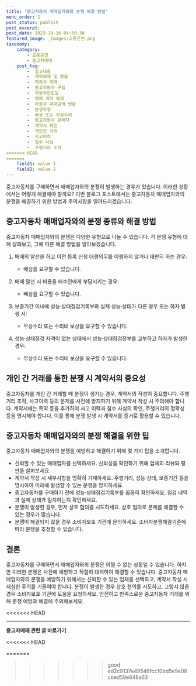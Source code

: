 ```yaml
---
title: "중고자동차 매매업자와의 분쟁 해결 방법"
menu_order: 1
post_status: publish
post_excerpt: 
post_date: 2023-10-16 04:50:30
featured_image: _images/교통운전.png
taxonomy:
    category:
        - 교통운전
        - 중고차매매
    post_tag:
        -  참고내용
        -  계약해제 및 환불
        -  자동차 매매
        -  중고자동차 구입
        -  자동차인도일
        -  매매 계약 해제
        -  자동차 매매금액 반환
        -  분쟁유형
        -  배상 또는 무상수리
        -  중고자동차 판매자
        -  계약서 확인
        -  개인간 거래
        -  사고이력
        -  침수 사실
        -  주행거리 조작
<<<<<<< HEAD
=======
    field1: value 1
    field2: value 2
---
```



중고자동차를 구매하면서 매매업자와의 분쟁이 발생하는 경우가 있습니다. 이러한 상황에서는 어떻게 해결해야 할까요? 이번 블로그 포스트에서는 중고자동차 매매업자와의 분쟁을 해결하기 위한 방법과 주의사항을 알려드리겠습니다.

## 중고자동차 매매업자와의 분쟁 종류와 해결 방법

중고자동차 매매업자와의 분쟁은 다양한 유형으로 나눌 수 있습니다. 각 분쟁 유형에 대해 살펴보고, 그에 따른 해결 방법을 알아보겠습니다.

1. 매매의 알선을 하고 이전 등록 신청 대행의무를 이행하지 않거나 태만히 하는 경우:
   - 배상을 요구할 수 있습니다.

2. 매매 알선 시 비용을 매수인에게 부담시키는 경우:
   - 배상을 요구할 수 있습니다.

3. 보증기간 이내에 성능·상태점검기록부와 실제 성능·상태가 다른 경우 또는 하자 발생 시:
   - 무상수리 또는 수리비 보상을 요구할 수 있습니다.

4. 성능·상태점검 자격이 없는 상태에서 성능·상태점검장부를 교부하고 하자가 발생한 경우:
   - 무상수리 또는 수리비 보상을 요구할 수 있습니다.

## 개인 간 거래를 통한 분쟁 시 계약서의 중요성

중고자동차를 개인 간 거래할 때 분쟁이 생기는 경우, 계약서의 작성이 중요합니다. 주행거리 조작, 사고이력 등의 문제를 사전에 방지하기 위해 계약서 작성 시 주의해야 합니다. 계약서에는 특약 등을 추가하여 사고 이력과 침수 사실의 확인, 주행거리의 정확성 등을 명시해야 합니다. 이를 통해 분쟁 발생 시 계약서를 증거로 활용할 수 있습니다.

## 중고자동차 매매업자와의 분쟁 해결을 위한 팁

중고자동차 매매업자와의 분쟁을 예방하고 해결하기 위해 몇 가지 팁을 소개합니다.

- 신뢰할 수 있는 매매업자를 선택하세요. 신뢰성을 확인하기 위해 업체의 리뷰와 평판을 살펴보세요.
- 계약서 작성 시 세부사항을 명확히 기재하세요. 주행거리, 성능·상태, 보증기간 등을 명시하여 미래에 발생할 수 있는 분쟁을 방지하세요.
- 중고자동차를 구매하기 전에 성능·상태점검기록부를 꼼꼼히 확인하세요. 점검 내역과 실제 상태가 일치하는지 확인하세요.
- 분쟁이 발생한 경우, 먼저 상호 협의를 시도하세요. 상호 협의로 문제를 해결할 수 있는 경우가 많습니다.
- 분쟁이 해결되지 않을 경우 소비자보호 기관에 문의하세요. 소비자분쟁해결기준에 따라 분쟁을 조정할 수 있습니다.

## 결론

중고자동차를 구매하면서 매매업자와의 분쟁은 어쩔 수 없는 상황일 수 있습니다. 하지만 이러한 분쟁은 사전에 예방하고 적절히 대처하여 해결할 수 있습니다. 중고자동차 매매업자와의 분쟁을 예방하기 위해서는 신뢰할 수 있는 업체를 선택하고, 계약서 작성 시 세심한 주의를 기울여야 합니다. 분쟁이 발생한 경우 상호 협의를 시도하고, 그렇지 않을 경우 소비자보호 기관에 도움을 요청하세요. 안전하고 만족스로운 중고자동차 거래를 위해 분쟁 예방과 해결에 주의해보세요.


<<<<<<< HEAD


<!-- wp:separator -->
<hr class="wp-block-separator has-alpha-channel-opacity"/>
<!-- /wp:separator -->

<!-- wp:group {"backgroundColor":"base","layout":{"type":"constrained"}} -->
<div class="wp-block-group has-base-background-color has-background"><!-- wp:paragraph {"align":"center","fontSize":"large"} -->
<p class="has-text-align-center has-large-font-size"><strong>중고차매매 관련 글 바로가기</strong></p>
<!-- /wp:paragraph -->


<!-- wp:latest-posts
{"categories":[{"id":1891,"count":19,"description":"","link":"https://uknowlaw.com/category/%ec%a4%91%ea%b3%a0%ec%b0%a8%eb%a7%a4%eb%a7%a4/","name":"중고차매매","slug":"중고차매매","taxonomy":"category","parent":0,"meta":[],"_links":{"self":[{"href":"https://uknowlaw.com/wp-json/wp/v2/categories/1891"}],"collection":[{"href":"https://uknowlaw.com/wp-json/wp/v2/categories"}],"about":[{"href":"https://uknowlaw.com/wp-json/wp/v2/taxonomies/category"}],"wp:post_type":[{"href":"https://uknowlaw.com/wp-json/wp/v2/posts?categories=1891"}],"curies":[{"name":"wp","href":"https://api.w.org/{rel}","templated":true}]}}],"postsToShow":100,"excerptLength":28,"postLayout":"grid","columns":2,"featuredImageAlign":"left","featuredImageSizeSlug":"large","fontSize":"medium"} /--></div>
<<<<<<< HEAD
<!-- /wp:group -->
=======
<!-- /wp:group -->
>>>>>>> good
>>>>>>> ed2c9137e49546fcc10bd5e9e08cbed58e848a63
